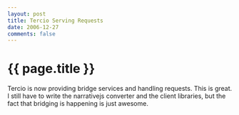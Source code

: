 ```yaml
---
layout: post
title: Tercio Serving Requests
date: 2006-12-27
comments: false
---
```


{{ page.title }}
================

Tercio is now providing bridge services and handling requests. This is
great. I still have to write the narrativejs converter and the client
libraries, but the fact that bridging is happening is just awesome.
